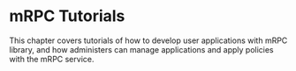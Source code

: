 # mRPC Tutorials
This chapter covers tutorials of how to develop user applications with mRPC library,
and how administers can manage applications and apply policies with the mRPC service.